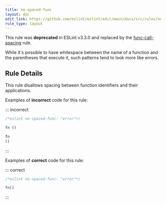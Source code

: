 ```yaml
---
title: no-spaced-func
layout: doc
edit_link: https://github.com/eslint/eslint/edit/main/docs/src/rules/no-spaced-func.md
rule_type: layout
---
```


<!--FIXABLE-->

This rule was **deprecated** in ESLint v3.3.0 and replaced by the [func-call-spacing](func-call-spacing) rule.

While it's possible to have whitespace between the name of a function and the parentheses that execute it, such patterns tend to look more like errors.

## Rule Details

This rule disallows spacing between function identifiers and their applications.

Examples of **incorrect** code for this rule:

::: incorrect

```js
/*eslint no-spaced-func: "error"*/

fn ()

fn
()
```

:::

Examples of **correct** code for this rule:

::: correct

```js
/*eslint no-spaced-func: "error"*/

fn()
```

:::
